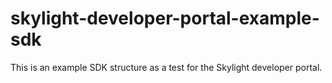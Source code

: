 # skylight-developer-portal-example-sdk
This is an example SDK structure as a test for the Skylight developer portal.
